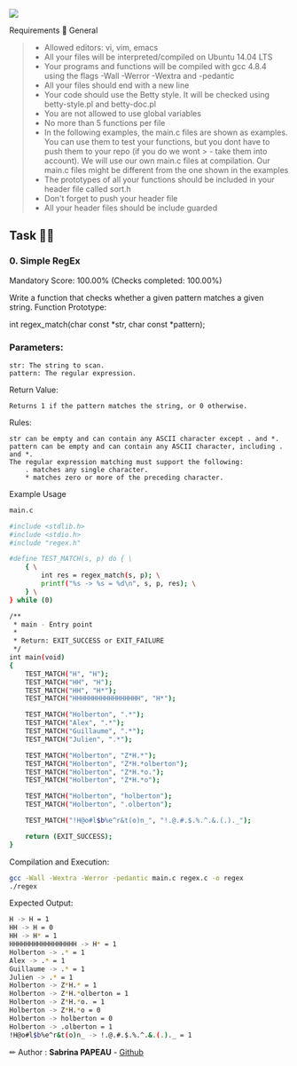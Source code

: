 ![](https://zupimages.net/up/24/50/q16f.png)


Requirements 🚀
General

> - Allowed editors: vi, vim, emacs
> - All your files will be interpreted/compiled on Ubuntu 14.04 LTS
> - Your programs and functions will be compiled with gcc 4.8.4 using the flags -Wall -Werror -Wextra and -pedantic
> - All your files should end with a new line
> - Your code should use the Betty style. It will be checked using betty-style.pl and betty-doc.pl
> - You are not allowed to use global variables
> - No more than 5 functions per file
> - In the following examples, the main.c files are shown as examples.
You can use them to test your functions, but you dont have to push them to your repo (if you do we wont > - take them into account). We will use our own main.c files at compilation. Our main.c files might be different from the one shown in the examples
> - The prototypes of all your functions should be included in your header file called sort.h
> - Don't forget to push your header file
> - All your header files should be include guarded

## Task 👩‍💻
### 0. Simple RegEx

Mandatory
Score: 100.00% (Checks completed: 100.00%)

Write a function that checks whether a given pattern matches a given string.
Function Prototype:

int regex_match(char const *str, char const *pattern);

### Parameters:

    str: The string to scan.
    pattern: The regular expression.

Return Value:

    Returns 1 if the pattern matches the string, or 0 otherwise.

Rules:

    str can be empty and can contain any ASCII character except . and *.
    pattern can be empty and can contain any ASCII character, including . and *.
    The regular expression matching must support the following:
        . matches any single character.
        * matches zero or more of the preceding character.

Example Usage

``` sh
main.c

#include <stdlib.h>
#include <stdio.h>
#include "regex.h"

#define TEST_MATCH(s, p) do { \
    { \
        int res = regex_match(s, p); \
        printf("%s -> %s = %d\n", s, p, res); \
    } \
} while (0)

/**
 * main - Entry point
 *
 * Return: EXIT_SUCCESS or EXIT_FAILURE
 */
int main(void)
{
    TEST_MATCH("H", "H");
    TEST_MATCH("HH", "H");
    TEST_MATCH("HH", "H*");
    TEST_MATCH("HHHHHHHHHHHHHHHHH", "H*");

    TEST_MATCH("Holberton", ".*");
    TEST_MATCH("Alex", ".*");
    TEST_MATCH("Guillaume", ".*");
    TEST_MATCH("Julien", ".*");

    TEST_MATCH("Holberton", "Z*H.*");
    TEST_MATCH("Holberton", "Z*H.*olberton");
    TEST_MATCH("Holberton", "Z*H.*o.");
    TEST_MATCH("Holberton", "Z*H.*o");

    TEST_MATCH("Holberton", "holberton");
    TEST_MATCH("Holberton", ".olberton");

    TEST_MATCH("!H@o#l$b%e^r&t(o)n_", "!.@.#.$.%.^.&.(.)._");

    return (EXIT_SUCCESS);
}
```
Compilation and Execution:
``` sh
gcc -Wall -Wextra -Werror -pedantic main.c regex.c -o regex
./regex
```
Expected Output:
``` sh
H -> H = 1
HH -> H = 0
HH -> H* = 1
HHHHHHHHHHHHHHHHH -> H* = 1
Holberton -> .* = 1
Alex -> .* = 1
Guillaume -> .* = 1
Julien -> .* = 1
Holberton -> Z*H.* = 1
Holberton -> Z*H.*olberton = 1
Holberton -> Z*H.*o. = 1
Holberton -> Z*H.*o = 0
Holberton -> holberton = 0
Holberton -> .olberton = 1
!H@o#l$b%e^r&t(o)n_ -> !.@.#.$.%.^.&.(.)._ = 1
```

✏ Author  :   **Sabrina PAPEAU** - [Github](https://github.com/Holbiwan)